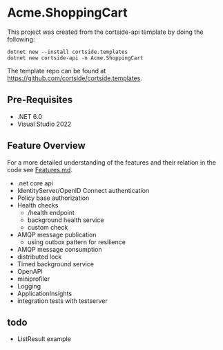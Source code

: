 # Acme.ShoppingCart

This project was created from the cortside-api template by doing the following:

```text
dotnet new --install cortside.templates
dotnet new cortside-api -n Acme.ShoppingCart
```

The template repo can be found at https://github.com/cortside/cortside.templates.

## Pre-Requisites

* .NET 6.0
* Visual Studio 2022

## Feature Overview

For a more detailed understanding of the features and their relation in the code see [Features.md](Features.md).

* .net core api
* IdentityServer/OpenID Connect authentication
* Policy base authorization
* Health checks
  * /health endpoint
  * background health service
  * custom check
* AMQP message publication
  * using outbox pattern for resilience
* AMQP message consumption
* distributed lock
* Timed background service
* OpenAPI
* miniprofiler
* Logging
* ApplicationInsights
* integration tests with testserver

## todo

* ListResult example



